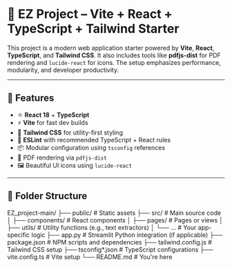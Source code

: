 # 📄 EZ Project – Vite + React + TypeScript + Tailwind Starter

This project is a modern web application starter powered by **Vite**, **React**, **TypeScript**, and **Tailwind CSS**. It also includes tools like **pdfjs-dist** for PDF rendering and `lucide-react` for icons. The setup emphasizes performance, modularity, and developer productivity.

---

## 🚀 Features

- ⚛️ **React 18** + **TypeScript**
- ⚡ **Vite** for fast dev builds
- 🎨 **Tailwind CSS** for utility-first styling
- 🧪 **ESLint** with recommended TypeScript + React rules
- 📦 Modular configuration using `tsconfig` references
- 🧾 PDF rendering via `pdfjs-dist`
- 🖼 Beautiful UI icons using `lucide-react`

---

## 📁 Folder Structure

EZ_project-main/
├── public/ # Static assets
├── src/ # Main source code
│ ├── components/ # React components
│ ├── pages/ # Pages or views
│ ├── utils/ # Utility functions (e.g., text extractors)
│ └── ... # Your app-specific logic
├── app.py # Streamlit Python integration (if applicable)
├── package.json # NPM scripts and dependencies
├── tailwind.config.js # Tailwind CSS setup
├── tsconfig*.json # TypeScript configurations
├── vite.config.ts # Vite setup
└── README.md # You're here
